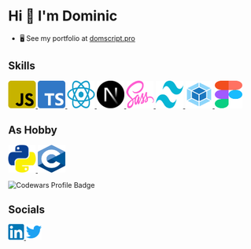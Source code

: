 # Hi 👋 I'm Dominic

- 🖥️ See my portfolio at [domscript.pro](https://domscript.pro/)

## Skills

<p align="left">
  <a
    href="https://developer.mozilla.org/en-US/docs/Web/JavaScript"
    target="_blank"
    rel="noreferrer">
    <img
      src="images/js-square.svg"
      width="56"
      height="56"
      alt="JavaScript"
    />
  </a>
  <span>  </span>
  <a href="https://www.typescriptlang.org/" target="_blank" rel="noreferrer">
    <img
      src="images/ts-square.svg"
      width="56"
      height="56"
      alt="TypeScript"
    />
  </a>
  <span>  </span>
  <a href="https://beta.reactjs.org/" target="_blank" rel="noreferrer">
    <img
      src="images/react.svg"
      width="56"
      height="56"
      alt="React"
    />
  </a>
  <span>  </span>
  <a href="https://nextjs.org/docs" target="_blank" rel="noreferrer">
    <img
      src="images/nextjs.svg"
      width="56"
      height="56"
      alt="NextJs"
    />
  </a>
  <span>  </span>
  <a href="https://sass-lang.com/" target="_blank" rel="noreferrer">
    <img
      src="images/sass.svg"
      width="56"
      height="56"
      alt="Sass"
    />
  </a>
  <span>  </span>
  <a href="https://tailwindcss.com/" target="_blank" rel="noreferrer">
    <img
      src="images/tailwindcss_logo.svg"
      width="56"
      height="56"
      alt="TailwindCSS"
    />
  </a>
  <span>  </span>
  <a href="https://webpack.js.org/" target="_blank" rel="noreferrer">
    <img
      src="images/webpack.svg"
      width="56"
      height="56"
      alt="Webpack"
    />
  </a>
  <span>  </span>
  <a href="https://www.figma.com/" target="_blank" rel="noreferrer">
    <img
      src="images/figma.svg"
      width="56"
      height="56"
      alt="Figma"
    />
  </a>
</p>

## As Hobby

<p align="left">
  <a
    href="https://www.python.org/"
    target="_blank"
    rel="noreferrer">
    <img
      src="images/python.svg"
      width="56"
      height="56"
      alt="Python"
    />
  </a>
  <span>  </span>
  <a href="https://www.open-std.org/jtc1/sc22/wg14/www/docs/n3054.pdf" target="_blank" rel="noreferrer">
    <img
      src="images/c_lang.svg"
      width="56"
      height="56"
      alt="C language"
    />
  </a>
</p>
    <img
      src="https://www.codewars.com/users/domscript/badges/large"
      width="400"
      height="40"
      alt="Codewars Profile Badge"
    />


## Socials

<p align="left">
  <a
    href="https://www.linkedin.com/in/domscript/"
    target="_blank"
    rel="noreferrer">
    <img
      src="images/linkedin-sq.svg"
      width="32"
      height="32"
      alt="Linkedin"
    />
  </a> 
  <span>  </span>
  <a
    href="https://twitter.com/domscript"
    target="_blank"
    rel="noreferrer">
    <img
      src="images/twitter.svg"
      width="32"
      height="32"
      alt="Twitter"
    />
  </a>
</p>
